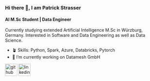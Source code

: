 ### Hi there 👋, I am Patrick Strasser
#### AI M.Sc Student | Data Engineer

Currently studying extended Artificial Intelligence M.Sc in Würzburg, Germany. Interested in Software and Data Engineering as well as Data Science.

- 🪴 Skills: Python, Spark, Azure, Databricks, Pytorch
- 🔭 I’m currently working on Datamesh GmbH 


[<img src='https://cdn.jsdelivr.net/npm/simple-icons@3.0.1/icons/github.svg' alt='github' height='40'>](https://github.com/strasserpatrick)  [<img src='https://cdn.jsdelivr.net/npm/simple-icons@3.0.1/icons/linkedin.svg' alt='linkedin' height='40'>](https://www.linkedin.com/in/https://www.linkedin.com/in/strasserpatrick//)  

